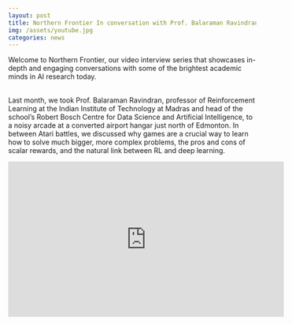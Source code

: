 ```yaml
---
layout: post
title: Northern Frontier In conversation with Prof. Balaraman Ravindran
img: /assets/youtube.jpg
categories: news
---
```

Welcome to Northern Frontier, our video interview series that showcases in-depth and engaging conversations with some of the brightest academic minds in AI research today.

<br>Last month, we took Prof. Balaraman Ravindran, professor of Reinforcement Learning at the Indian Institute of Technology at Madras and head of the school’s Robert Bosch Centre for Data Science and Artificial Intelligence, to a noisy arcade at a converted airport hangar just north of Edmonton. In between Atari battles, we discussed why games are a crucial way to learn how to solve much bigger, more complex problems, the pros and cons of scalar rewards, and the natural link between RL and deep learning.


<iframe width="560" height="315" src="https://www.youtube.com/embed/67NOtMdT95I" frameborder="0" allow="autoplay; encrypted-media" allowfullscreen></iframe>
 
